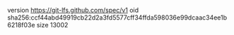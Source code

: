 version https://git-lfs.github.com/spec/v1
oid sha256:ccf44abd49919cb22d2a3fd5577cff34ffda598036e99dcaac34ee1b6218f03e
size 13002
